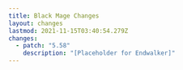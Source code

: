 ```yaml
---
title: Black Mage Changes
layout: changes
lastmod: 2021-11-15T03:40:54.279Z
changes:
  - patch: "5.58"
    description: "[Placeholder for Endwalker]"
---
```

